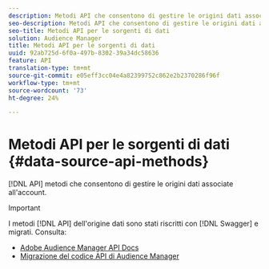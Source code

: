 ```yaml
---
description: Metodi API che consentono di gestire le origini dati associate al tuo account.
seo-description: Metodi API che consentono di gestire le origini dati associate al tuo account.
seo-title: Metodi API per le sorgenti di dati
solution: Audience Manager
title: Metodi API per le sorgenti di dati
uuid: 92ab725d-6f0a-497b-8302-39a34dc58636
feature: API
translation-type: tm+mt
source-git-commit: e05eff3cc04e4a82399752c862e2b2370286f96f
workflow-type: tm+mt
source-wordcount: '73'
ht-degree: 24%

---
```



# Metodi API per le sorgenti di dati {#data-source-api-methods}

[!DNL API] metodi che consentono di gestire le origini dati associate all&#39;account.

<!-- c_rest_data_sources.xml -->

>[!IMPORTANT]
>
>I metodi [!DNL API] dell&#39;origine dati sono stati riscritti con [!DNL Swagger] e migrati. Consulta:
>
>* [Adobe Audience Manager API Docs](https://bank.demdex.com/portal/swagger/index.html)
>* [Migrazione del codice API di Audience Manager](../../api/api-swagger-migration.md)
>
